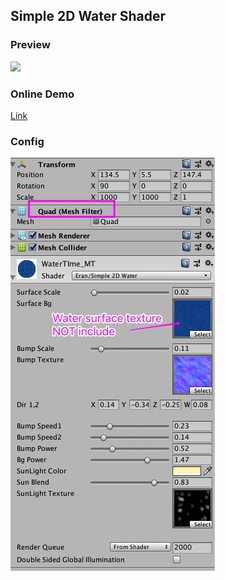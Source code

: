 ## Simple 2D Water Shader

### Preview

![](imgs/Preview.gif)

### Online Demo

[Link](https://tunied.github.io/Simple2DWater/)

### Config 

![](imgs/Setting.jpg)



